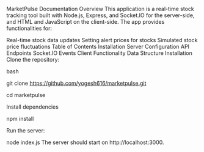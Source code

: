 MarketPulse Documentation
Overview
This application is a real-time stock tracking tool built with Node.js, Express, and Socket.IO for the server-side, and HTML and JavaScript on the client-side. The app provides functionalities for:

Real-time stock data updates
Setting alert prices for stocks
Simulated stock price fluctuations
Table of Contents
Installation
Server Configuration
API Endpoints
Socket.IO Events
Client Functionality
Data Structure
Installation
Clone the repository:

bash

git clone https://github.com/yogesh616/marketpulse.git

cd marketpulse

Install dependencies

npm install

Run the server:


node index.js
The server should start on http://localhost:3000.

